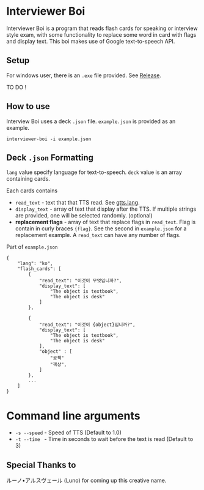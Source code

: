 # Interviewer Boi

Interviewer Boi is a program that reads flash cards for speaking or interview style exam, with some functionality to replace some word in card with flags and display text.
This boi makes use of Google text-to-speech API.


## Setup

For windows user, there is an `.exe` file provided. See [Release](https://github.com/IDislikeChair/interviewer-boi/releases/latest).

TO DO !

## How to use

Interview Boi uses a deck `.json` file. `example.json` is provided as an example.

```interviewer-boi -i example.json```


## Deck `.json` Formatting

`lang` value specify language for text-to-speech.
`deck` value is an array containing cards.

Each cards contains
* `read_text` - text that that TTS read. See [gtts.lang](https://gtts.readthedocs.io/en/latest/module.html#languages-gtts-lang).
* `display_text` - array of text that display after the TTS. If multiple strings are provided, one will be selected randomly. (optional)
* **replacement flags** - array of text that replace flags in `read_text`. Flag is contain in curly braces `{flag}`. See the second in `example.json` for a replacement example. A `read_text` can have any number of flags.

Part of `example.json`
```
{
    "lang": "ko",
    "flash_cards": [
        {
            "read_text": "이것이 무엇입니까?",
            "display_text": [
                "The object is textbook",
                "The object is desk"
            ]
        },

        {
            "read_text": "이것이 {object}입니까?",
            "display_text": [
                "The object is textbook",
                "The object is desk"
            ],
            "object" : [
                "공책"
                "잭상",
            ]
        },
        ...
    ]
}
```

# Command line arguments

* `-s --speed` - Speed of TTS (Default to 1.0)
* `-t --time ` - Time in seconds to wait before the text is read (Default to 3)


## Special Thanks to
ルーノ•アルスヴェール (Luno) for coming up this creative name.